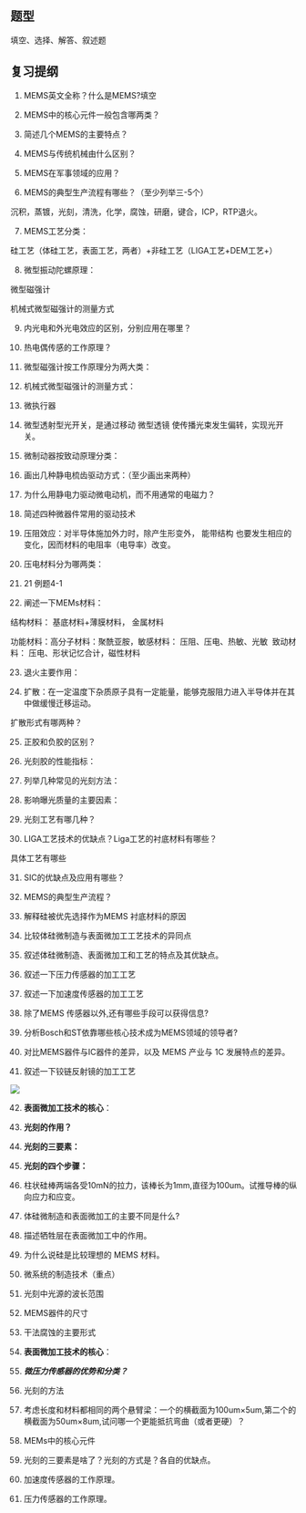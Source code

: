 ## 题型
填空、选择、解答、叙述题
## 复习提纲
1. MEMS英文全称？什么是MEMS?填空

2. MEMS中的核心元件一般包含哪两类？

3. 简述几个MEMS的主要特点？

4. MEMS与传统机械由什么区别？

5. MEMS在军事领域的应用？

6. MEMS的典型生产流程有哪些？（至少列举三-5个）

沉积，蒸镀，光刻，清洗，化学，腐蚀，研磨，键合，ICP，RTP退火。

7. MEMS工艺分类：

硅工艺（体硅工艺，表面工艺，两者）+非硅工艺（LIGA工艺+DEM工艺+）

8. 微型振动陀螺原理：

微型磁强计

机械式微型磁强计的测量方式

9. 内光电和外光电效应的区别，分别应用在哪里？

10. 热电偶传感的工作原理？

11. 微型磁强计按工作原理分为两大类：

12. 机械式微型磁强计的测量方式：

13. 微执行器

14. 微型透射型光开关，是通过移动 微型透镜 使传播光束发生偏转，实现光开关。

15. 微制动器按致动原理分类：

16. 画出几种静电梳齿驱动方式：（至少画出来两种）

17. 为什么用静电力驱动微电动机，而不用通常的电磁力？

18. 简述四种微器件常用的驱动技术

19. 压阻效应：对半导体施加外力时，除产生形变外， 能带结构 也要发生相应的变化，因而材料的电阻率（电导率）改变。

20. 压电材料分为哪两类：

21. 21 例题4-1

22. 阐述一下MEMs材料：

结构材料： 基底材料+薄膜材料， 金属材料

功能材料：高分子材料：聚酰亚胺，敏感材料： 压阻、压电、热敏、光敏  致动材料： 压电、形状记忆合计，磁性材料

23. 退火主要作用：

24. 扩散：在一定温度下杂质原子具有一定能量，能够克服阻力进入半导体并在其中做缓慢迁移运动。

扩散形式有哪两种？

25. 正胶和负胶的区别？

26. 光刻胶的性能指标：

27. 列举几种常见的光刻方法：

28. 影响曝光质量的主要因素：

29. 光刻工艺有哪几种？

30. LIGA工艺技术的优缺点？Liga工艺的衬底材料有哪些？

具体工艺有哪些

31. SIC的优缺点及应用有哪些？

32. MEMS的典型生产流程？

33. 解释硅被优先选择作为MEMS 衬底材料的原因

34. 比较体硅微制造与表面微加工工艺技术的异同点

35. 叙述体硅微制造、表面微加工和工艺的特点及其优缺点。

36. 叙述一下压力传感器的加工工艺

37. 叙述一下加速度传感器的加工工艺

38. 除了MEMS 传感器以外,还有哪些手段可以获得信息?

39. 分析Bosch和ST依靠哪些核心技术成为MEMS领域的领导者?

40. 对比MEMS器件与IC器件的差异，以及 MEMS 产业与 1C 发展特点的差异。

41. 叙述一下铰链反射镜的加工工艺

![](file:///C:/Users/htawsl/AppData/Local/Temp/msohtmlclip1/01/clip_image002.png)

42. **表面微加工技术的核心**：

43. **光刻的作用？**

44. **光刻的三要素：**

45. **光刻的四个步骤：**

46. 柱状硅棒两端各受10mN的拉力，该棒长为1mm,直径为100um。试推导棒的纵向应力和应变。

47. 体硅微制造和表面微加工的主要不同是什么?

48. 描述牺牲层在表面微加工中的作用。

49. 为什么说硅是比较理想的 MEMS 材料。

50. 微系统的制造技术（重点）

51. 光刻中光源的波长范围

52. MEMS器件的尺寸

53. 干法腐蚀的主要形式

54. **表面微加工技术的核心**：

55. **_微压力传感器的优势和分类？_**

56. 光刻的方法

57. 考虑长度和材料都相同的两个悬臂梁：一个的横截面为100um×5um,第二个的横截面为50um×8um,试问哪一个更能抵抗弯曲（或者更硬）？

58. MEMs中的核心元件

59. 光刻的三要素是啥了？光刻的方式是？各自的优缺点。

60. 加速度传感器的工作原理。

61. 压力传感器的工作原理。